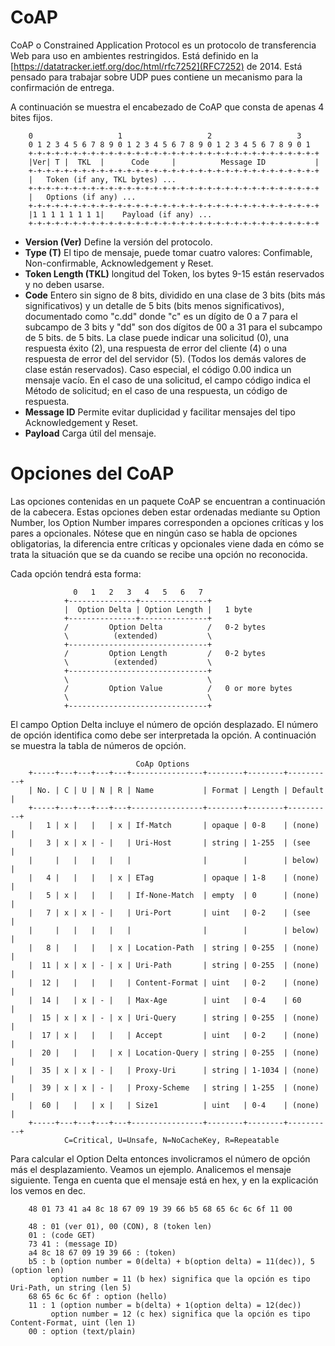 # CoAP
CoAP o Constrained Application Protocol es un protocolo de transferencia Web para uso en ambientes restringidos. Está definido en la [https://datatracker.ietf.org/doc/html/rfc7252](RFC7252) de 2014. Está pensado para trabajar sobre UDP pues contiene un mecanismo para la confirmación de entrega.

A continuación se muestra el encabezado de CoAP que consta de apenas 4 bites fijos.

        0                   1                   2                   3
        0 1 2 3 4 5 6 7 8 9 0 1 2 3 4 5 6 7 8 9 0 1 2 3 4 5 6 7 8 9 0 1
        +-+-+-+-+-+-+-+-+-+-+-+-+-+-+-+-+-+-+-+-+-+-+-+-+-+-+-+-+-+-+-+-+
        |Ver| T |  TKL  |      Code     |          Message ID           |
        +-+-+-+-+-+-+-+-+-+-+-+-+-+-+-+-+-+-+-+-+-+-+-+-+-+-+-+-+-+-+-+-+
        |   Token (if any, TKL bytes) ...
        +-+-+-+-+-+-+-+-+-+-+-+-+-+-+-+-+-+-+-+-+-+-+-+-+-+-+-+-+-+-+-+-+
        |   Options (if any) ...
        +-+-+-+-+-+-+-+-+-+-+-+-+-+-+-+-+-+-+-+-+-+-+-+-+-+-+-+-+-+-+-+-+
        |1 1 1 1 1 1 1 1|    Payload (if any) ...
        +-+-+-+-+-+-+-+-+-+-+-+-+-+-+-+-+-+-+-+-+-+-+-+-+-+-+-+-+-+-+-+-+

- **Version (Ver)** Define la versión del protocolo.
- **Type (T)** El tipo de mensaje, puede tomar cuatro valores: Confimable, Non-confirmable, Acknowledgement y Reset.
- **Token Length (TKL)** longitud del Token, los bytes 9-15 están reservados y no deben usarse.
- **Code** Entero sin signo de 8 bits, dividido en una clase de 3 bits (bits más significativos) y un detalle de 5 bits (bits menos significativos), documentado como "c.dd" donde "c" es un dígito de 0 a 7 para el subcampo de 3 bits y "dd" son dos dígitos de 00 a 31 para el subcampo de 5 bits. de 5 bits. La clase puede indicar una solicitud (0), una respuesta éxito (2), una respuesta de error del cliente (4) o una respuesta de error del del servidor (5).  (Todos los demás valores de clase están reservados). Caso especial, el código 0.00 indica un mensaje vacío.  En el caso de una solicitud, el campo código indica el Método de solicitud; en el caso de una respuesta, un código de respuesta. 
- **Message ID** Permite evitar duplicidad y facilitar mensajes del tipo Acknowledgement y Reset.
- **Payload** Carga útil del mensaje.

# Opciones del CoAP
Las opciones contenidas en un paquete CoAP se encuentran a continuación de la cabecera. Estas opciones deben estar ordenadas mediante su Option Number, los Option Number impares corresponden a opciones críticas y los pares a opcionales. Nótese que en ningún caso se habla de opciones obligatorias, la diferencia entre críticas y opcionales viene dada en cómo se trata la situación que se da cuando se recibe una opción no reconocida.

Cada opción tendrá esta forma:

                  0   1   2   3   4   5   6   7
                +---------------+---------------+
                |  Option Delta | Option Length |   1 byte
                +---------------+---------------+
                /         Option Delta          /   0-2 bytes
                \          (extended)           \
                +-------------------------------+
                /         Option Length         /   0-2 bytes
                \          (extended)           \
                +-------------------------------+
                \                               \
                /         Option Value          /   0 or more bytes
                \                               \
                +-------------------------------+

El campo Option Delta incluye el número de opción desplazado. El número de opción identifica como debe ser interpretada la opción. A continuación se muestra la tabla de números de opción.


                                CoAp Options
        +-----+---+---+---+---+----------------+--------+--------+----------+
        | No. | C | U | N | R | Name           | Format | Length | Default  |
        +-----+---+---+---+---+----------------+--------+--------+----------+
        |   1 | x |   |   | x | If-Match       | opaque | 0-8    | (none)   |
        |   3 | x | x | - |   | Uri-Host       | string | 1-255  | (see     |
        |     |   |   |   |   |                |        |        | below)   |
        |   4 |   |   |   | x | ETag           | opaque | 1-8    | (none)   |
        |   5 | x |   |   |   | If-None-Match  | empty  | 0      | (none)   |
        |   7 | x | x | - |   | Uri-Port       | uint   | 0-2    | (see     |
        |     |   |   |   |   |                |        |        | below)   |
        |   8 |   |   |   | x | Location-Path  | string | 0-255  | (none)   |
        |  11 | x | x | - | x | Uri-Path       | string | 0-255  | (none)   |
        |  12 |   |   |   |   | Content-Format | uint   | 0-2    | (none)   |
        |  14 |   | x | - |   | Max-Age        | uint   | 0-4    | 60       |
        |  15 | x | x | - | x | Uri-Query      | string | 0-255  | (none)   |
        |  17 | x |   |   |   | Accept         | uint   | 0-2    | (none)   |
        |  20 |   |   |   | x | Location-Query | string | 0-255  | (none)   |
        |  35 | x | x | - |   | Proxy-Uri      | string | 1-1034 | (none)   |
        |  39 | x | x | - |   | Proxy-Scheme   | string | 1-255  | (none)   |
        |  60 |   |   | x |   | Size1          | uint   | 0-4    | (none)   |
        +-----+---+---+---+---+----------------+--------+--------+----------+
                C=Critical, U=Unsafe, N=NoCacheKey, R=Repeatable


Para calcular el Option Delta entonces involicramos el número de opción más el desplazamiento. Veamos un ejemplo.
Analicemos el mensaje siguiente. Tenga en cuenta que el mensaje está en hex, y en la explicación los vemos en dec.

        48 01 73 41 a4 8c 18 67 09 19 39 66 b5 68 65 6c 6c 6f 11 00

        48 : 01 (ver 01), 00 (CON), 8 (token len)
        01 : (code GET) 
        73 41 : (message ID)
        a4 8c 18 67 09 19 39 66 : (token)
        b5 : b (option number = 0(delta) + b(option delta) = 11(dec)), 5 (option len)
             option number = 11 (b hex) significa que la opción es tipo Uri-Path, un string (len 5)
        68 65 6c 6c 6f : option (hello)
        11 : 1 (option number = b(delta) + 1(option delta) = 12(dec))
             option number = 12 (c hex) significa que la opción es tipo Content-Format, uint (len 1)
        00 : option (text/plain)

